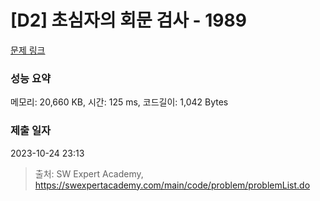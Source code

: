 # [D2] 초심자의 회문 검사 - 1989 

[문제 링크](https://swexpertacademy.com/main/code/problem/problemDetail.do?contestProbId=AV5PyTLqAf4DFAUq) 

### 성능 요약

메모리: 20,660 KB, 시간: 125 ms, 코드길이: 1,042 Bytes

### 제출 일자

2023-10-24 23:13



> 출처: SW Expert Academy, https://swexpertacademy.com/main/code/problem/problemList.do